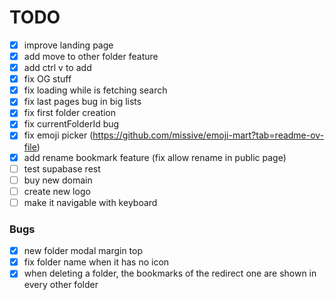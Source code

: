 # TODO

- [x] improve landing page
- [x] add move to other folder feature
- [x] add ctrl v to add 
- [x] fix OG stuff
- [x] fix loading while is fetching search
- [x] fix last pages bug in big lists
- [x] fix first folder creation
- [x] fix currentFolderId bug
- [x] fix emoji picker (https://github.com/missive/emoji-mart?tab=readme-ov-file)
- [x] add rename bookmark feature (fix allow rename in public page)
- [ ] test supabase rest
- [ ] buy new domain
- [ ] create new logo
- [ ] make it navigable with keyboard

### Bugs
- [x] new folder modal margin top
- [x] fix folder name when it has no icon
- [x] when deleting a folder, the bookmarks of the redirect one are shown in every other folder
